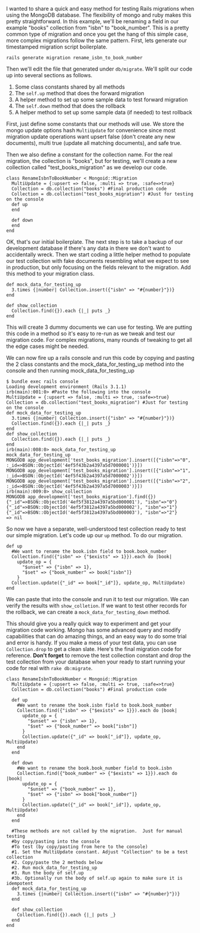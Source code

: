 I wanted to share a quick and easy method for testing Rails migrations when using the MongoDB database.  The flexibility of mongo and ruby makes this pretty straightforward. In this example, we'll be renaming a field in our example "books" collection from "isbn" to "book_number". This is a pretty common type of migration and once you get the hang of this simple case, more complex migrations follow the same pattern. First, lets generate our timestamped migration script boilerplate.

    rails generate migration rename_isbn_to_book_number

Then we'll edit the file that generated under `db/migrate`.  We'll split our code up into several sections as follows.

1. Some class constants shared by all methods
1. The `self.up` method that does the forward migration
1. A helper method to set up some sample data to test forward migration
1. The `self.down` method that does the rollback
1. A helper method to set up some sample data (if needed) to test rollback

First, just define some constants that our methods will use.  We store the mongo update options hash `MultiUpdate` for convenience since most migration update operations want upsert false (don't create any new documents), multi true (update all matching documents), and safe true.

Then we also define a constant for the collection name.  For the real migration, the collection is "books", but for testing, we'll create a new collection called "test_books_migration" as we develop our code.

    class RenameIsbnToBookNumber < Mongoid::Migration
      MultiUpdate = {:upsert => false, :multi => true, :safe=>true}
      Collection = db.collection("books") #Final production code
      Collection = db.collection("test_books_migration") #Just for testing on the console
      def up
      end

      def down
      end
    end

OK, that's our initial boilerplate.  The next step is to take a backup of our development database if there's any data in there we don't want to accidentally wreck.  Then we start coding a little helper method to populate our test collection with fake documents resembling what we expect to see in production, but only focusing on the fields relevant to the migration. Add this method to your migration class.

    def mock_data_for_testing_up
      3.times {|number| Collection.insert({"isbn" => "#{number}"})}
    end

    def show_collection
      Collection.find({}).each {|_| puts _}
    end


This will create 3 dummy documents we can use for testing.  We are putting this code in a method so it's easy to re-run as we tweak and test our migration code.  For complex migrations, many rounds of tweaking to get all the edge cases might be needed.

We can now fire up a rails console and run this code by copying and pasting the 2 class constants and the mock_data_for_testing_up method into the console and then running mock_data_for_testing_up


    $ bundle exec rails console
    Loading development environment (Rails 3.1.1)
    irb(main):001:0> #Paste the following into the console
    MultiUpdate = {:upsert => false, :multi => true, :safe=>true}
    Collection = db.collection("test_books_migration") #Just for testing on the console
    def mock_data_for_testing_up
      3.times {|number| Collection.insert({"isbn" => "#{number}"})}
      Collection.find({}).each {|_| puts _}
    end
    def show_collection
      Collection.find({}).each {|_| puts _}
    end
    irb(main):008:0> mock_data_for_testing_up
    mock_data_for_testing_up
    MONGODB app_development['test_books_migration'].insert([{"isbn"=>"0", :_id=>BSON::ObjectId('4ef5f43b2a4397a5d7000001')}])
    MONGODB app_development['test_books_migration'].insert([{"isbn"=>"1", :_id=>BSON::ObjectId('4ef5f43b2a4397a5d7000002')}])
    MONGODB app_development['test_books_migration'].insert([{"isbn"=>"2", :_id=>BSON::ObjectId('4ef5f43b2a4397a5d7000003')}])
    irb(main):009:0> show_collection
    MONGODB app_development['test_books_migration'].find({})
    {"_id"=>BSON::ObjectId('4ef5f3812a4397a5bd000001'), "isbn"=>"0"}
    {"_id"=>BSON::ObjectId('4ef5f3812a4397a5bd000002'), "isbn"=>"1"}
    {"_id"=>BSON::ObjectId('4ef5f3812a4397a5bd000003'), "isbn"=>"2"}
    => nil


So now we have a separate, well-understood test collection ready to test our simple migration.  Let's code up our `up` method. To do our migration.

    def up
      #We want to rename the book.isbn field to book.book_number
      Collection.find({"isbn" => {"$exists" => 1}}).each do |book|
        update_op = {
          "$unset" => {"isbn" => 1},
          "$set" => {"book_number" => book["isbn"]}
        }
      Collection.update({"_id" => book["_id"]}, update_op, MultiUpdate)
    end

We can paste that into the console and run it to test our migration.  We can verify the results with `show_colletion`.  If we want to test other records for the rollback, we can create a `mock_data_for_testing_down` method.

This should give you a really quick way to experiment and get your migration code working.  Mongo has some advanced query and modify capabilities that can do amazing things, and an easy way to do some trial and error is handy.  If you make a mess of your test data, you can use `Collection.drop` to get a clean slate. Here's the final migration code for reference. **Don't forget** to remove the test collection constant and drop the test collection from your database when your ready to start running your code for real with `rake db:migrate`.

    class RenameIsbnToBookNumber < Mongoid::Migration
      MultiUpdate = {:upsert => false, :multi => true, :safe=>true}
      Collection = db.collection("books") #Final production code

      def up
        #We want to rename the book.isbn field to book.book_number
        Collection.find({"isbn" => {"$exists" => 1}}).each do |book|
          update_op = {
            "$unset" => {"isbn" => 1},
            "$set" => {"book_number" => book["isbn"]}
          }
          Collection.update({"_id" => book["_id"]}, update_op, MultiUpdate)
        end
      end

      def down
        #We want to rename the book.book_number field to book.isbn
        Collection.find({"book_number" => {"$exists" => 1}}).each do |book|
          update_op = {
            "$unset" => {"book_number" => 1},
            "$set" => {"isbn" => book["book_number"]}
          }
          Collection.update({"_id" => book["_id"]}, update_op, MultiUpdate)
        end
      end

      #These methods are not called by the migration.  Just for manual testing
      #by copy/pasting into the console
      #To test (by copy/pasting from here to the console)
      #1. Set the MultiUpdate constant. Adjust "Collection" to be a test collection
      #2. Copy/paste the 2 methods below
      #2. Run mock_data_for_testing_up
      #3. Run the body of self.up
      #3b. Optionally run the body of self.up again to make sure it is idempotent
      def mock_data_for_testing_up
        3.times {|number| Collection.insert({"isbn" => "#{number}"})}
      end

      def show_collection
        Collection.find({}).each {|_| puts _}
      end
    end